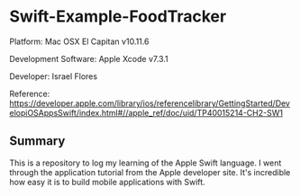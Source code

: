 # Swift-Example-FoodTracker

Platform:  Mac OSX El Capitan v10.11.6

Development Software:  Apple Xcode v7.3.1

Developer:  Israel Flores

Reference:  https://developer.apple.com/library/ios/referencelibrary/GettingStarted/DevelopiOSAppsSwift/index.html#//apple_ref/doc/uid/TP40015214-CH2-SW1


## Summary
This is a repository to log my learning of the Apple Swift language.  I went through the application tutorial from the Apple developer site.  It's incredible how easy it is to build mobile applications with Swift.
